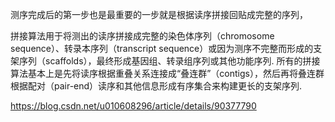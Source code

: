 测序完成后的第一步也是最重要的一步就是根据读序拼接回贴成完整的序列，

拼接算法用于将测出的读序拼接成完整的染色体序列（chromosome sequence）、转录本序列（transcript sequence）或因为测序不完整而形成的支架序列（scaffolds），最终形成基因组、转录组序列或其他功能序列. 所有的拼接算法基本上是先将读序根据重叠关系连接成“叠连群”（contigs），然后再将叠连群根据配对（pair-end）读序和其他信息形成有序集合来构建更长的支架序列.

https://blog.csdn.net/u010608296/article/details/90377790